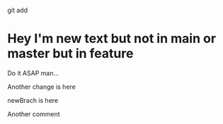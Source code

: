 git add

# Hey I'm new text but not in main or master but in feature
Do it ASAP man...

Another change is here 

newBrach is here 

Another comment